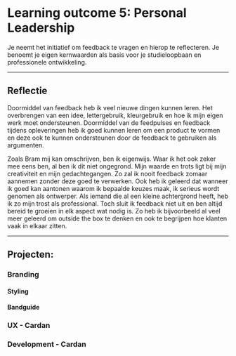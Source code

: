 # Learning outcome 5: Personal Leadership

Je neemt het initiatief om feedback te vragen en hierop te reflecteren. Je benoemt je eigen kernwaarden als basis voor je studieloopbaan en professionele ontwikkeling.

---

## Reflectie
Doormiddel van feedback heb ik veel nieuwe dingen kunnen leren. Het overbrengen van een idee, lettergebruik, kleurgebruik en hoe ik mijn eigen werk moet ondersteunen. Doormiddel van de feedpulses en feedback tijdens opleveringen heb ik goed kunnen leren om een product te vormen en deze ook te kunnen ondersteunen door de feedback te gebruiken als argumenten. 

Zoals Bram mij kan omschrijven, ben ik eigenwijs. Waar ik het ook zeker mee eens ben, al ben ik dit niet ongegrond. Mijn waarde en trots ligt bij mijn creativiteit en mijn gedachtegangen. Zo zal ik nooit feedback zomaar aannemen zonder deze goed te verwerken. Ook heb ik geleerd dat wanneer ik goed kan aantonen waarom ik bepaalde keuzes maak, ik serieus wordt genomen als ontwerper. Als iemand die al een kleine achtergrond heeft, heb ik zo mijn trost als professional. Toch sluit ik feedback niet uit en ben altijd bereid te groeien in elk aspect wat nodig is. Zo heb ik bijvoorbeeld al veel meer geleerd om outside the box te denken en ook te begrijpen hoe klanten vaak in elkaar zitten.

---

## Projecten: 
### Branding

#### Styling
#### Bandguide

### UX - Cardan

### Development - Cardan